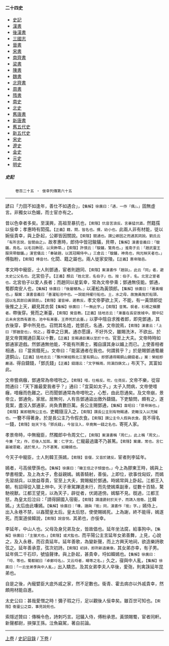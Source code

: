  



#### 二十四史

*   [史記](../a01/a01.md)
*   [漢書](../a02/a02.md)
*   [後漢書](../a03/a03.md)
*   [三國志](../a04/a04.md)
*   [晉書](../a05/a05.md)
*   [宋書](../a06/a06.md)
*   [南齊書](../a07/a07.md)
*   [梁書](../a08/a08.md)
*   [陳書](../a09/a09.md)
*   [魏書](../a10/a10.md)
*   [北齊書](../a11/a11.md)
*   [周書](../a12/a12.md)
*   [隋書](../a13/a13.md)
*   [南史](../a14/a14.md)
*   [北史](../a15/a15.md)
*   [舊唐書](../a16/a16.md)
*   [新唐書](../a17/a17.md)
*   [舊五代史](../a18/a18.md)
*   [新五代史](../a19/a19.md)
*   [宋史](../a20/a20.md)
*   [遼史](../a21/a21.md)
*   [金史](../a22/a22.md)
*   [元史](../a23/a23.md)
*   [明史](../a24/a24.md)


##### 史記
　　 `卷百二十五 ‧ 佞幸列傳第六十五`

* * *

諺曰「力田不如逢年，善仕不如遇合」，`【集解】徐廣曰：「遇，一作『偶』。」`固無虛言。非獨女以色媚，而士宦亦有之。

昔以色幸者多矣。至漢興，高祖至暴抗也，`【索隱】伉音苦浪反。言暴猛伉直。`然籍孺以佞幸；孝惠時有閎孺。`【正義】籍，閎，皆名也。孺，幼小也。`此兩人非有材能，徒以婉佞貴幸，與上卧起，公卿皆因關說。`【索隱】關通也。謂公卿因之而通其詞說。劉氏云「有所言說，皆關由之」。`故孝惠時，郎侍中皆冠鵔鸃，貝帶，`【集解】漢書音義曰：「鵔鸃，鳥名。以毛羽飾冠，以貝飾帶。」【索隱】許慎云：「鵔鸃，鷩鳥也。」淮南子云：「趙武靈王服貝帶鵔鸃。」漢官儀云：「秦破趙，以其冠賜侍中。」三倉云：「鵔鸃，神鳥也，飛光映天者也。」`傅脂粉，`【索隱】傅音付。`化閎、籍之屬也。兩人徙家安陵。`【正義】惠帝陵邑。`

孝文時中寵臣，士人則鄧通，宦者則趙同、`【索隱】案漢書作「趙談」，此云「同」者，避太史公父名也。`北宮伯子。`【正義】顏云「姓北宮，名伯子」也。按：伯子，名。北宮之宦者也。`北宮伯子以愛人長者；而趙同以星氣幸，常為文帝參乘；鄧通無伎能。鄧通，蜀郡南安人也，`【集解】徐廣曰：「後屬犍為。」`以濯舩為黃頭郎。`【集解】徐廣曰：「著黃帽也。」駰案：漢書音義曰「善濯船池中也。一說能持擢行船也。土，水之母，故施黃旄於船頭，因以名其郎曰黃頭郎」。【索隱】濯音棹，遲教反。`孝文帝夢欲上天，不能，有一黃頭郎從後推之上天，顧見其衣裻`【集解】徐廣曰：「一無此字。」【索隱】音篤。裻者，衫襦之橫腰者。`帶後穿。覺而之漸臺，`【索隱】覺音教。【正義】括地志云：「漸臺在長安故城中。關中記云未央宮西有蒼池，池中有漸臺，王莽死於此臺。」`以夢中陰自求推者郎，即見鄧通，其衣後穿，夢中所見也。召問其名姓，姓鄧氏，名通，文帝說焉，`【索隱】漢書云：「上曰『鄧猶登也』，悅之。」`尊幸之日異。通亦愿謹，不好外交，雖賜洗沐，不欲出。於是文帝賞賜通巨萬以十數，`【正義】言賜通巨萬以至於十也。`官至上大夫。文帝時時如鄧通家遊戲。然鄧通無他能，不能有所薦士，獨自謹其身以媚上而已。上使善相者相通，曰「當貧餓死」。文帝曰：「能富通者在我也。何謂貧乎？」於是賜鄧通蜀嚴道銅山，`【正義】括地志云：「雅州榮經縣北三里有銅山，即鄧通得賜銅山鑄錢者。」案：榮經即嚴道。`得自鑄錢，「鄧氏錢」`【正義】錢譜云：「文字稱兩，同漢四銖文。」`布天下。其富如此。

文帝嘗病癰，鄧通常為帝唶吮之。`【索隱】唶，仕格反。吮，仕兗反。`文帝不樂，從容問通曰：「天下誰最愛我者乎？」通曰：「宜莫如太子。」太子入問病，文帝使唶癰，唶癰而色難之。已而聞鄧通常為帝唶吮之，心慙，由此怨通矣。及文帝崩，景帝立，鄧通免，家居。居無何，人有告鄧通盜出徼外鑄錢。下吏驗問，頗有之，遂竟案，盡沒入鄧通家，尚負責數巨萬。長公主賜鄧通，`【集解】韋昭曰：「景帝姊也。」【索隱】案即館陶公主也。`吏輙隨沒入之，`【索隱】謂長公主別有物賜通，吏輙沒入以充贓也。`一簪不得著身。於是長公主乃令假衣食。`【索隱】謂公主令人假與衣食。`竟不得名一錢，`【索隱】始天下名「鄧氏錢」，今皆沒入，卒竟無一錢之名也。`寄死人家。

孝景帝時，中無寵臣，然獨郎中令周文仁，`【索隱】案漢書稱「周仁」，此上稱「周文」，今兼「文」作，恐後人加耳。案：仁字文。`仁寵最過庸不乃甚篤。`【索隱】案庸，常也。言仁最被恩寵，過於常人，乃不甚篤，如韓嫣也。`

今天子中寵臣，士人則韓王孫嫣，`【索隱】音偃，又音於建反。`宦者則李延年。

嫣者，弓高侯孽孫也。`【集解】徐廣曰：「韓王信之子頹當也。」`今上為膠東王時，嫣與上學書相愛。及上為太子，愈益親嫣。嫣善騎射，善佞。上即位，欲事伐匈奴，而嫣先習胡兵，以故益尊貴，官至上大夫，賞賜擬於鄧通。時嫣常與上卧起。江都王入朝，有詔得從入獵上林中。天子車駕蹕道未行，而先使嫣乘副車，從數十百騎，騖馳視獸。江都王望見，以為天子，辟從者，伏謁道傍。嫣驅不見。旣過，江都王怒，為皇太后泣曰：「請得歸國入宿衞，`【索隱】謂還爵封於天子，而請入宿衞。`比韓嫣。」太后由此嗛嫣。`【集解】徐廣曰：「嗛，讀與『銜』同，漢書作『銜』字。」`嫣侍上，出入永巷不禁，以姦聞皇太后。皇太后怒，使使賜嫣死。上為謝，終不能得，嫣遂死。而案道侯韓說，`【索隱】說音悅。`其弟也，亦佞幸。

李延年，中山人也。父母及身兄弟及女，皆故倡也。延年坐法腐，給事狗中。`【集解】徐廣曰：「主獵犬也。」【索隱】或犬監也。`而平陽公主言延年女弟善舞，上見，心說之，及入永巷，而召貴延年。延年善歌，為變新聲，而上方興天地祠，欲造樂詩歌弦之。延年善承意，弦次初詩。`【索隱】初詩，即所新造樂章。`其女弟亦幸，有子男。延年佩二千石印，號恊聲律。與上卧起，甚貴幸，埒如韓嫣也。`【集解】徐廣曰：「埒，等也。蜀都賦曰『卓鄭埒名』。又云埒者，疇等之名。」`久之，寑與中人亂，`【集解】徐廣曰：「一云坐弟季與中人亂。」`出入驕恣。及其女弟李夫人卒後，愛㢮，則禽誅延年昆弟也。

自是之後，內寵嬖臣大底外戚之家，然不足數也。衞青、霍去病亦以外戚貴幸，然頗用材能自進。

太史公曰：甚哉愛憎之時！彌子瑕之行，足以觀後人佞幸矣。雖百世可知也。`【索隱】衞靈公之臣，事見說苑也。`

索隱述贊曰：傳稱令色，詩刺巧言。冠鸃入侍，傅粉承恩。黃頭賜蜀，宦者同軒。新聲都尉，挾彈王孫。泣魚竊駕，著自前論。

* * *

[上卷](124.md) / [史記目錄](a01.md) / [下卷](126.md) / 

    